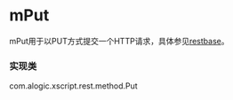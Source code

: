 mPut
====

mPut用于以PUT方式提交一个HTTP请求，具体参见[restbase](restbase.md)。

### 实现类
com.alogic.xscript.rest.method.Put
